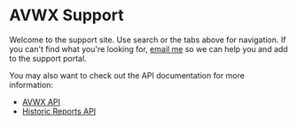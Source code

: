 # AVWX Support

Welcome to the support site. Use search or the tabs above for navigation. If you can't find what you're looking for, [email me]() so we can help you and add to the support portal.

You may also want to check out the API documentation for more information:

- [AVWX API](https://avwx.docs.apiary.io)
- [Historic Reports API](https://avwxhistory.docs.apiary.io)
